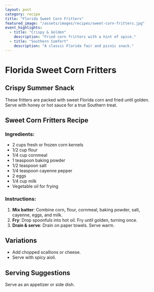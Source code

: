 ```yaml
---
layout: post
category: recipe
title: "Florida Sweet Corn Fritters"
featured_image: "/assets/images/recipes/sweet-corn-fritters.jpg"
event_highlights:
  - title: "Crispy & Golden"
    description: "Fried corn fritters with a hint of spice."
  - title: "Southern Comfort"
    description: "A classic Florida fair and picnic snack."
---
```


# Florida Sweet Corn Fritters

## Crispy Summer Snack

These fritters are packed with sweet Florida corn and fried until golden. Serve with honey or hot sauce for a true Southern treat.

## Sweet Corn Fritters Recipe

### Ingredients:
- 2 cups fresh or frozen corn kernels
- 1/2 cup flour
- 1/4 cup cornmeal
- 1 teaspoon baking powder
- 1/2 teaspoon salt
- 1/4 teaspoon cayenne pepper
- 2 eggs
- 1/4 cup milk
- Vegetable oil for frying

### Instructions:

1. **Mix batter**: Combine corn, flour, cornmeal, baking powder, salt, cayenne, eggs, and milk.
2. **Fry**: Drop spoonfuls into hot oil. Fry until golden, turning once.
3. **Drain & serve**: Drain on paper towels. Serve warm.

## Variations
- Add chopped scallions or cheese.
- Serve with spicy aioli.

## Serving Suggestions
Serve as an appetizer or side dish.
